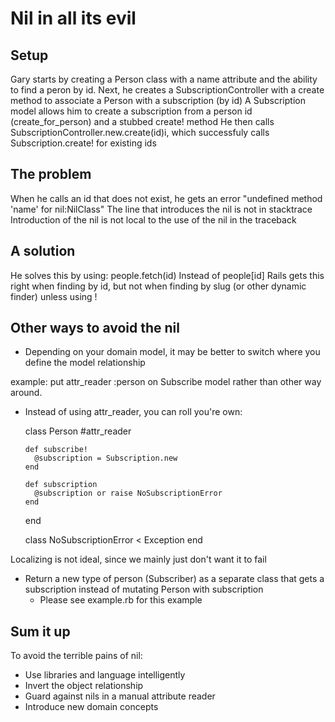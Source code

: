 # Nil in all its evil

## Setup
Gary starts by creating a Person class with a name attribute and the ability to find a peron by id.
Next, he creates a SubscriptionController with a create method to associate a Person with a subscription (by id)
A Subscription model allows him to create a subscription from a person id (create_for_person) and a stubbed create! method
He then calls SubscriptionController.new.create(id)i, which successfuly calls Subscription.create! for existing ids

## The problem
When he calls an id that does not exist, he gets an error "undefined method 'name' for nil:NilClass"
The line that introduces the nil is not in stacktrace
Introduction of the nil is not local to the use of the nil in the traceback

## A solution
He solves this by using:
    people.fetch(id)
Instead of
    people[id]
Rails gets this right when finding by id, but not when finding by slug (or other dynamic finder) unless using !

## Other ways to avoid the nil
- Depending on your domain model, it may be better to switch where you define the model relationship

example: put attr_reader :person on Subscribe model rather than other way around.

- Instead of using attr_reader, you can roll you're own:

    class Person
      #attr_reader

      def subscribe!
        @subscription = Subscription.new
      end

      def subscription
        @subscription or raise NoSubscriptionError
      end
    end

    class NoSubscriptionError < Exception
    end

Localizing is not ideal, since we mainly just don't want it to fail
- Return a new type of person (Subscriber) as a separate class that gets a subscription instead of mutating Person with subscription
  - Please see example.rb for this example

## Sum it up

To avoid the terrible pains of nil:

- Use libraries and language intelligently
- Invert the object relationship
- Guard against nils in a manual attribute reader
- Introduce new domain concepts
